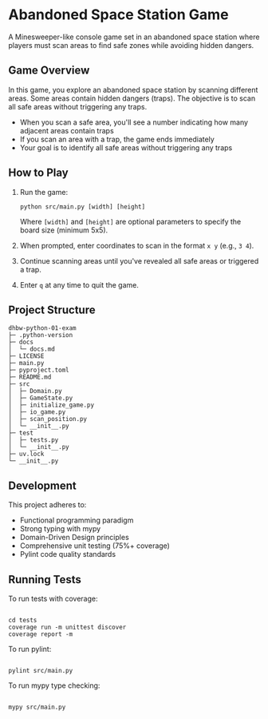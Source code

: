 # Abandoned Space Station Game

A Minesweeper-like console game set in an abandoned space station where players must scan areas to find safe zones while avoiding hidden dangers.

## Game Overview

In this game, you explore an abandoned space station by scanning different areas. Some areas contain hidden dangers (traps). The objective is to scan all safe areas without triggering any traps.

- When you scan a safe area, you'll see a number indicating how many adjacent areas contain traps
- If you scan an area with a trap, the game ends immediately
- Your goal is to identify all safe areas without triggering any traps

## How to Play

1. Run the game:

   ```
   python src/main.py [width] [height]
   ```

   Where `[width]` and `[height]` are optional parameters to specify the board size (minimum 5x5).

2. When prompted, enter coordinates to scan in the format `x y` (e.g., `3 4`).

3. Continue scanning areas until you've revealed all safe areas or triggered a trap.

4. Enter `q` at any time to quit the game.

## Project Structure

```
dhbw-python-01-exam
├─ .python-version
├─ docs
│  └─ docs.md
├─ LICENSE
├─ main.py
├─ pyproject.toml
├─ README.md
├─ src
│  ├─ Domain.py
│  ├─ GameState.py
│  ├─ initialize_game.py
│  ├─ io_game.py
│  ├─ scan_position.py
│  └─ __init__.py
├─ test
│  ├─ tests.py
│  └─ __init__.py
├─ uv.lock
└─ __init__.py
```

## Development

This project adheres to:

- Functional programming paradigm
- Strong typing with mypy
- Domain-Driven Design principles
- Comprehensive unit testing (75%+ coverage)
- Pylint code quality standards

## Running Tests

To run tests with coverage:

```

cd tests
coverage run -m unittest discover
coverage report -m

```

To run pylint:

```

pylint src/main.py

```

To run mypy type checking:

```

mypy src/main.py

```
